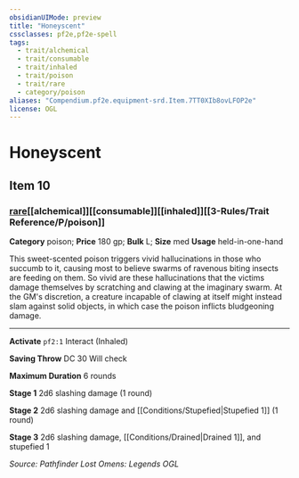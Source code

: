 ```yaml
---
obsidianUIMode: preview
title: "Honeyscent"
cssclasses: pf2e,pf2e-spell
tags:
  - trait/alchemical
  - trait/consumable
  - trait/inhaled
  - trait/poison
  - trait/rare
  - category/poison
aliases: "Compendium.pf2e.equipment-srd.Item.7TT0XIb8ovLFOP2e"
license: OGL
---
```

# Honeyscent
## Item 10
### [rare](rare.md "Rare Rarity Trait")[[alchemical]][[consumable]][[inhaled]][[3-Rules/Trait Reference/P/poison]]

**Category** poison; 
**Price** 180 gp; 
**Bulk** L; **Size** med
**Usage** held-in-one-hand

This sweet-scented poison triggers vivid hallucinations in those who succumb to it, causing most to believe swarms of ravenous biting insects are feeding on them. So vivid are these hallucinations that the victims damage themselves by scratching and clawing at the imaginary swarm. At the GM's discretion, a creature incapable of clawing at itself might instead slam against solid objects, in which case the poison inflicts bludgeoning damage.

* * *

**Activate** `pf2:1` Interact (Inhaled)

**Saving Throw** DC 30 Will check

**Maximum Duration** 6 rounds

**Stage 1** 2d6 slashing damage (1 round)

**Stage 2** 2d6 slashing damage and [[Conditions/Stupefied|Stupefied 1]] (1 round)

**Stage 3** 2d6 slashing damage, [[Conditions/Drained|Drained 1]], and stupefied 1

*Source: Pathfinder Lost Omens: Legends*
*OGL*